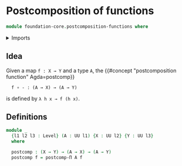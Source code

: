 # Postcomposition of functions

```agda
module foundation-core.postcomposition-functions where
```

<details><summary>Imports</summary>

```agda
open import foundation.universe-levels

open import foundation-core.postcomposition-families-of-maps
```

</details>

## Idea

Given a map `f : X → Y` and a type `A`, the
{{#concept "postcomposition function" Agda=postcomp}}

```text
  f ∘ - : (A → X) → (A → Y)
```

is defined by `λ h x → f (h x)`.

## Definitions

```agda
module _
  {l1 l2 l3 : Level} (A : UU l1) {X : UU l2} {Y : UU l3}
  where

  postcomp : (X → Y) → (A → X) → (A → Y)
  postcomp f = postcomp-Π A f
```
